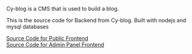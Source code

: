 Cy-blog is a CMS that is used to build a blog.

This is the source code for Backend from Cy-blog. Built with nodejs and mysql databases

<a href="https://github.com/cybe-dev/cy-blog-public">Source Code for Public Frontend</a> <br/>
<a href="https://github.com/cybe-dev/cy-blog-admin">Source Code for Admin Panel Frontend</a>
